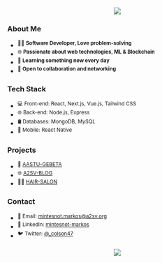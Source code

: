 <h1 align="center">
    <img src="https://readme-typing-svg.herokuapp.com/?font=Righteous&size=35&center=true&vCenter=true&width=500&height=70&duration=4000&lines=Hi+There!+👋;+I'm+Mintesnot+Markos!;" />
</h1>
<!-- Introduction -->

### About Me
- <sup> 👨‍💻 **Software Developer,  Love problem-solving**</sup>
- <sup>🌐 **Passionate about web technologies, ML & Blockchain**</sup>
- <sup> 🌱 **Learning something new every day**</sup>
- <sup> 💬 **Open to collaboration and networking**</sup>

<!-- Technologies -->
### Tech Stack
- <sup>💻 Front-end: React, Next.js, Vue.js, Tailwind CSS</sup>
- <sup>🌐 Back-end: Node.js, Express</sup>
- <sup>🛢️ Databases: MongoDB, MySQL</sup>
- <sup>📱 Mobile: React Native</sup>

<!-- Projects -->
### Projects
- <sup>🥓 [AASTU-GEBETA](link-to-project-1)</sup>
- <sup>🌐 [A2SV-BLOG](link-to-project-2)</sup>
- <sup>👩‍🦰 [HAIR-SALON](link-to-project-3)</sup>

<!-- Contact -->
### Contact
- <sup>📧 Email: mintesnot.markos@a2sv.org</sup>
- <sup>🔗 LinkedIn: [mintesnot-markos](https://www.linkedin.com/in/mintesnot-markos/)</sup>
- <sup>🐦 Twitter: [@_colson47](https://twitter.com/_colson47)</sup>
<h3 align="center">
    <img src="https://readme-typing-svg.herokuapp.com/?font=Righteous&size=25&center=true&vCenter=true&width=500&height=70&duration=4000&lines=Thanks+for+visiting!+✌️;+Shoot+me+a+message+on+Linkedin!;I'm+always+down+to+collab+:)">
</h3>
